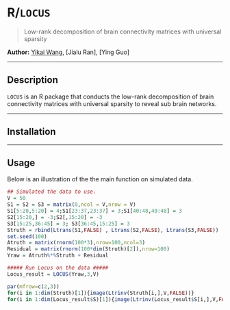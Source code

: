 # R/`LOCUS`

> Low-rank decomposition of brain connectivity matrices with universal sparsity

**Author:** [Yikai Wang](https://sites.google.com/view/yikaiw/), [Jialu Ran], [Ying Guo]

-----

## Description

`LOCUS` is an R package that conducts the low-rank decomposition of brain connectivity matrices 
with universal sparsity to reveal sub brain networks.

-----

## Installation

-----

## Usage

Below is an illustration of the the main function on simulated data.

``` r
## Simulated the data to use. 
V = 50
S1 = S2 = S3 = matrix(0,ncol = V,nrow = V)
S1[5:20,5:20] = 4;S1[23:37,23:37] = 3;S1[40:48,40:48] = 3
S2[15:20,] = -3;S2[,15:20] = -3
S3[15:25,36:45] = 3; S3[36:45,15:25] = 3
Struth = rbind(Ltrans(S1,FALSE) , Ltrans(S2,FALSE), Ltrans(S3,FALSE))
set.seed(100)
Atruth = matrix(rnorm(100*3),nrow=100,ncol=3)
Residual = matrix(rnorm(100*dim(Struth)[2]),nrow=100)
Yraw = Atruth%*%Struth + Residual

##### Run Locus on the data ##### 
Locus_result = LOCUS(Yraw,3,V)

par(mfrow=c(2,3))
for(i in 1:dim(Struth)[1]){image(Ltrinv(Struth[i,],V,FALSE))}
for(i in 1:dim(Locus_result$S)[1]){image(Ltrinv(Locus_result$S[i,],V,FALSE))}
```
